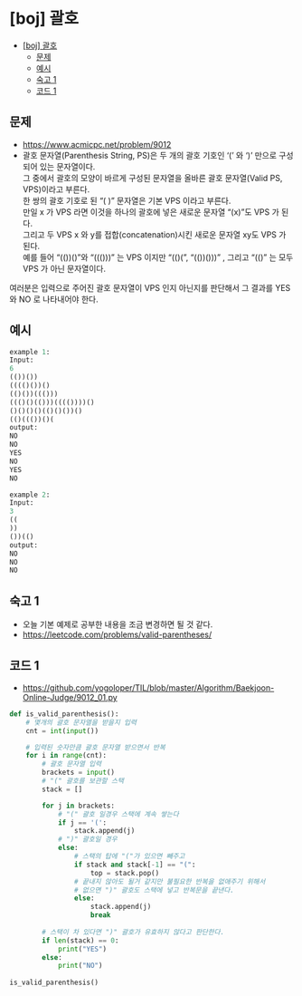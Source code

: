 # [boj] 괄호
<!-- TOC -->

- [[boj] 괄호](#boj-%EA%B4%84%ED%98%B8)
  - [문제](#%EB%AC%B8%EC%A0%9C)
  - [예시](#%EC%98%88%EC%8B%9C)
  - [숙고 1](#%EC%88%99%EA%B3%A0-1)
  - [코드 1](#%EC%BD%94%EB%93%9C-1)

<!-- /TOC -->

## 문제
- https://www.acmicpc.net/problem/9012
- 괄호 문자열(Parenthesis String, PS)은 두 개의 괄호 기호인 ‘(’ 와 ‘)’ 만으로 구성되어 있는 문자열이다.  
  그 중에서 괄호의 모양이 바르게 구성된 문자열을 올바른 괄호 문자열(Valid PS, VPS)이라고 부른다.  
  한 쌍의 괄호 기호로 된 “( )” 문자열은 기본 VPS 이라고 부른다.  
  만일 x 가 VPS 라면 이것을 하나의 괄호에 넣은 새로운 문자열 “(x)”도 VPS 가 된다.  
  그리고 두 VPS x 와 y를 접합(concatenation)시킨 새로운 문자열 xy도 VPS 가 된다.  
  예를 들어 “(())()”와 “((()))” 는 VPS 이지만 “(()(”, “(())()))” , 그리고 “(()” 는 모두 VPS 가 아닌 문자열이다. 

여러분은 입력으로 주어진 괄호 문자열이 VPS 인지 아닌지를 판단해서 그 결과를 YES 와 NO 로 나타내어야 한다. 

## 예시
``` python
example 1:
Input:
6
(())())
(((()())()
(()())((()))
((()()(()))(((())))()
()()()()(()()())()
(()((())()(
output:
NO
NO
YES
NO
YES
NO

example 2:
Input:
3
((
))
())(()
output:
NO
NO
NO
```
## 숙고 1
- 오늘 기본 예제로 공부한 내용을 조금 변경하면 될 것 같다.
- https://leetcode.com/problems/valid-parentheses/

## 코드 1
- https://github.com/yogoloper/TIL/blob/master/Algorithm/Baekjoon-Online-Judge/9012_01.py  
``` python
def is_valid_parenthesis():
    # 몇개의 괄호 문자열을 받을지 입력
    cnt = int(input())

    # 입력된 숫자만큼 괄호 문자열 받으면서 반복
    for i in range(cnt):
        # 괄호 문자열 입력
        brackets = input()
        # "(" 괄호를 보관할 스택
        stack = []

        for j in brackets:
            # "(" 괄호 일경우 스택에 계속 쌓는다
            if j == '(':
                stack.append(j)
            # ")" 괄호일 경우
            else:
                # 스택의 탑에 "("가 있으면 빼주고
                if stack and stack[-1] == "(":
                    top = stack.pop()
                # 끝내지 않아도 될거 같지만 불필요한 반복을 없애주기 위해서
                # 없으면 ")" 괄호도 스택에 넣고 반복문을 끝낸다.
                else:
                    stack.append(j)
                    break
        
        # 스택이 차 있다면 ")" 괄호가 유효하지 않다고 판단한다.
        if len(stack) == 0:
            print("YES")
        else:
            print("NO")
            
is_valid_parenthesis()
```